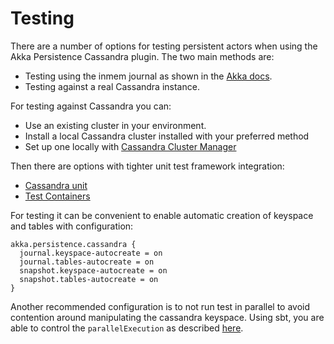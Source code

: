 # Testing

There are a number of options for testing persistent actors when using the Akka Persistence Cassandra plugin.
The two main methods are:

* Testing using the inmem journal as shown in the [Akka docs](https://doc.akka.io/docs/akka/current/typed/persistence-testing.html).
* Testing against a real Cassandra instance.

For testing against Cassandra you can:

* Use an existing cluster in your environment.
* Install a local Cassandra cluster installed with your preferred method
* Set up one locally with [Cassandra Cluster Manager](https://github.com/riptano/ccm)

Then there are options with tighter unit test framework integration:

* [Cassandra unit](https://github.com/jsevellec/cassandra-unit)
* [Test Containers](https://www.testcontainers.org/modules/databases/cassandra/)

For testing it can be convenient to enable automatic creation of keyspace and tables with configuration:

    akka.persistence.cassandra {
      journal.keyspace-autocreate = on
      journal.tables-autocreate = on
      snapshot.keyspace-autocreate = on
      snapshot.tables-autocreate = on
    }


Another recommended configuration is to not run test in parallel to avoid contention around manipulating the cassandra keyspace. Using sbt, you are able to control the `parallelExecution` as described [here](https://www.scala-sbt.org/1.x/docs/Testing.html).